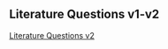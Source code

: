 ## Literature Questions v1-v2

[Literature Questions v2](https://drive.google.com/file/d/13rrLp59BZIBY10xugHf6-G2HewMrgeP-)
